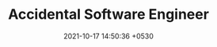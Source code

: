 ---
layout: post
title:  "Accidental Software Engineer"
date:   2021-10-17 14:50:36 +0530
categories: jekyll update
permalink: /accidental-software-engineer
---